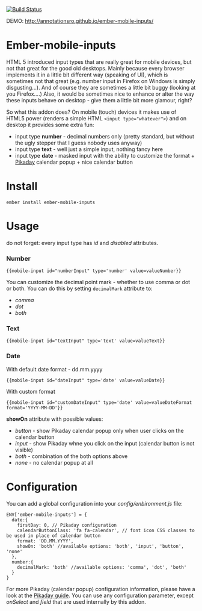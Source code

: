 [![Build Status](https://travis-ci.org/AnnotationSro/ember-mobile-inputs.svg?branch=master)](https://travis-ci.org/AnnotationSro/ember-mobile-inputs)

DEMO: http://annotationsro.github.io/ember-mobile-inputs/

# Ember-mobile-inputs

HTML 5 introduced input types that are really great for mobile devices, but not that great for the good old desktops.
Mainly because every browser implements it in a little bit different way (speaking of UI), which is sometimes not that great (e.g. number input in Firefox on Windows
is simply disgusting...). And of course they are sometimes a little bit buggy (looking at you Firefox....)
Also, it would be sometimes nice to enhance or alter the way these inputs behave on desktop - give them a little bit more glamour, right?

So what this addon does? On mobile (touch) devices it makes use of HTML5 power (renders a simple HTML `<input type="whatever">`) and on desktop it provides some extra fun:
* input type **number** - decimal numbers only (pretty standard, but without the ugly stepper that I guess nobody uses anyway)
* input type **text** - well just a simple input, nothing fancy here
* input type **date** - masked input with the ability to customize the format + [Pikaday](https://github.com/dbushell/Pikaday) calendar popup + nice calendar button

# Install

```
ember install ember-mobile-inputs
```

# Usage

do not forget: every input type has _id_ and _disabled_ attributes.

### Number
```
{{mobile-input id="numberInput" type='number' value=valueNumber}}
```

You can customize the decimal point mark - whether to use comma or dot or both. You can do this by setting `decimalMark` attribute to:
* _comma_
* _dot_
* _both_

### Text
```
{{mobile-input id="textInput" type='text' value=valueText}}
```

### Date
With default date format - dd.mm.yyyy
```
{{mobile-input id="dateInput" type='date' value=valueDate}}
```

With custom format
```
{{mobile-input id="customDateInput" type='date' value=valueDateFormat format='YYYY-MM-DD'}}
```

**showOn** attribute with possible values:
* _button_ - show Pikaday calendar popup only when user clicks on the calendar button
* _input_ - show Pikaday whne you click on the input (calendar button is not visible)
* _both_ - combination of the both options above
* _none_ - no calendar popup at all

# Configuration

You can add a global configuration into your _config/enbironment.js_ file:
```
ENV['ember-mobile-inputs'] = {
  date:{
    firstDay: 0, // Pikaday configuration
    calendarButtonClass: 'fa fa-calendar', // font icon CSS classes to be used in place of calendar button
    format: 'DD.MM.YYYY',
    showOn: 'both' //available options: 'both', 'input', 'button', 'none'
  },
  number:{
    decimalMark: 'both' //available options: 'comma', 'dot', 'both'
  }
}
```

For more Pikaday (calendar popup) configuration information, please have a look at the [Pikaday guide](https://github.com/dbushell/Pikaday#configuration).
You can use any configuration parameter, except _onSelect_ and _field_ that are used internally by this addon.
